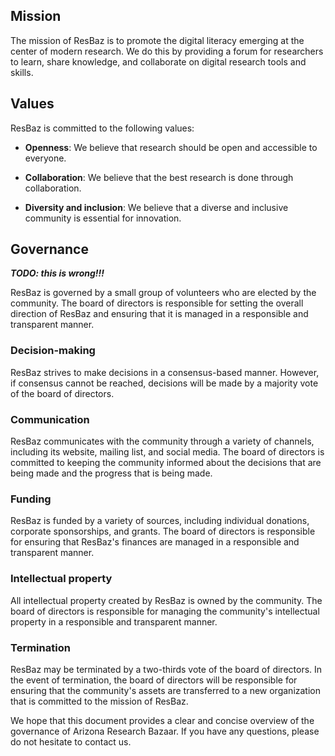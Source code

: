 ## Mission
The mission of ResBaz is to promote the digital literacy emerging at the center of modern research. We do this by providing a forum for researchers to learn, share knowledge, and collaborate on digital research tools and skills.

## Values
ResBaz is committed to the following values:

- **Openness**: We believe that research should be open and accessible to everyone.

- **Collaboration**: We believe that the best research is done through collaboration.

- **Diversity and inclusion**: We believe that a diverse and inclusive community is essential for innovation.

## Governance

***TODO: this is wrong!!!***

ResBaz is governed by a small group of volunteers who are elected by the community. The board of directors is responsible for setting the overall direction of ResBaz and ensuring that it is managed in a responsible and transparent manner.

### Decision-making
ResBaz strives to make decisions in a consensus-based manner. However, if consensus cannot be reached, decisions will be made by a majority vote of the board of directors.

### Communication
ResBaz communicates with the community through a variety of channels, including its website, mailing list, and social media. The board of directors is committed to keeping the community informed about the decisions that are being made and the progress that is being made.

### Funding
ResBaz is funded by a variety of sources, including individual donations, corporate sponsorships, and grants. The board of directors is responsible for ensuring that ResBaz's finances are managed in a responsible and transparent manner.

### Intellectual property
All intellectual property created by ResBaz is owned by the community. The board of directors is responsible for managing the community's intellectual property in a responsible and transparent manner.

### Termination
ResBaz may be terminated by a two-thirds vote of the board of directors. In the event of termination, the board of directors will be responsible for ensuring that the community's assets are transferred to a new organization that is committed to the mission of ResBaz.

We hope that this document provides a clear and concise overview of the governance of Arizona Research Bazaar. If you have any questions, please do not hesitate to contact us.
